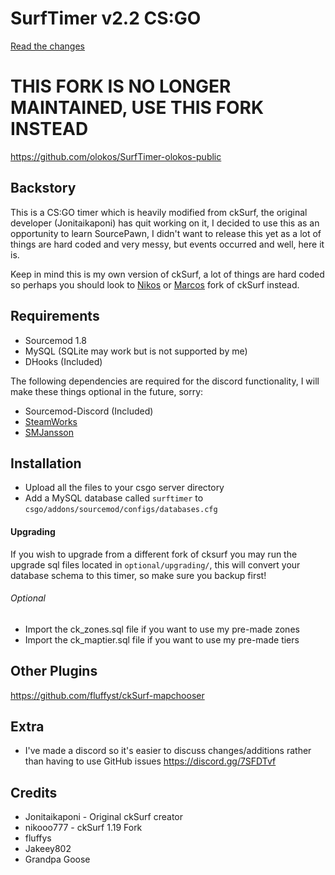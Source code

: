 # SurfTimer v2.2 CS:GO
[Read the changes](CHANGELOG.md)

# THIS FORK IS NO LONGER MAINTAINED, USE THIS FORK INSTEAD
https://github.com/olokos/SurfTimer-olokos-public

## Backstory

This is a CS:GO timer which is heavily modified from ckSurf, the original developer (Jonitaikaponi) has quit working on it, I decided to use this as an opportunity to learn SourcePawn, I didn't want to release this yet as a lot of things are hard coded and very messy, but events occurred and well, here it is.

Keep in mind this is my own version of ckSurf, a lot of things are hard coded so perhaps you should look to <a href="https://github.com/nikooo777/ckSurf">Nikos</a> or <a href="https://github.com/marcowmadeira/ckSurf">Marcos</a> fork of ckSurf instead.

## Requirements

* Sourcemod 1.8
* MySQL (SQLite may work but is not supported by me)
* DHooks (Included)

The following dependencies are required for the discord functionality, I will make these things optional in the future, sorry:
* Sourcemod-Discord (Included)
* <a href="https://forums.alliedmods.net/showthread.php?t=229556">SteamWorks</a>
* <a href="https://forums.alliedmods.net/showthread.php?t=184604">SMJansson</a>

## Installation

* Upload all the files to your csgo server directory
* Add a MySQL database called `surftimer` to `csgo/addons/sourcemod/configs/databases.cfg`
#### Upgrading
If you wish to upgrade from a different fork of cksurf you may run the upgrade sql files located in `optional/upgrading/`, this will convert your database schema to this timer, so make sure you backup first!
###### Optional
* Import the ck_zones.sql file if you want to use my pre-made zones
* Import the ck_maptier.sql file if you want to use my pre-made tiers

## Other Plugins
https://github.com/fluffyst/ckSurf-mapchooser

## Extra
* I've made a discord so it's easier to discuss changes/additions rather than having to use GitHub issues https://discord.gg/7SFDTvf

## Credits

* Jonitaikaponi - Original ckSurf creator
* nikooo777 - ckSurf 1.19 Fork
* fluffys
* Jakeey802
* Grandpa Goose
